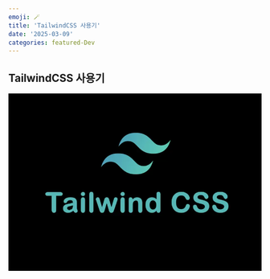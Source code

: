 ```yaml
---
emoji: 🪄
title: 'TailwindCSS 사용기'
date: '2025-03-09'
categories: featured-Dev
---
```


## TailwindCSS 사용기

![](tailwindcss.webp)
